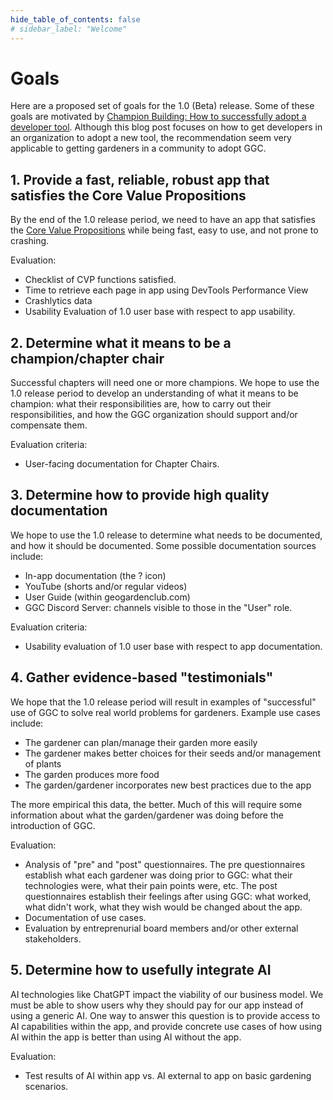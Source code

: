 ```yaml
---
hide_table_of_contents: false
# sidebar_label: "Welcome"
---
```


# Goals

Here are a proposed set of goals for the 1.0 (Beta) release. Some of these goals are motivated by [Champion Building: How to successfully adopt a developer tool](https://www.gitpod.io/blog/champion-building). Although this blog post focuses on how to get developers in an organization to adopt a new tool, the recommendation seem very applicable to getting gardeners in a community to adopt GGC.

## 1. Provide a fast, reliable, robust app that satisfies the Core Value Propositions

By the end of the 1.0 release period, we need to have an app that satisfies the [Core Value Propositions](/docs/develop/release-1.0/cvp#core-value-propositions) while being fast, easy to use, and not prone to crashing.

Evaluation:
* Checklist of CVP functions satisfied.
* Time to retrieve each page in app using DevTools Performance View 
* Crashlytics data 
* Usability Evaluation of 1.0 user base with respect to app usability.

## 2. Determine what it means to be a champion/chapter chair

Successful chapters will need one or more champions. We hope to use the 1.0 release period to develop an understanding of what it means to be champion: what their responsibilities are, how to carry out their responsibilities, and how the GGC organization should support and/or compensate them.

Evaluation criteria:
* User-facing documentation for Chapter Chairs. 

## 3. Determine how to provide high quality documentation

We hope to use the 1.0 release to determine what needs to be documented, and how it should be documented. Some possible documentation sources include:
* In-app documentation (the ? icon)
* YouTube (shorts and/or regular videos)
* User Guide (within geogardenclub.com)
* GGC Discord Server: channels visible to those in the "User" role.

Evaluation criteria:
* Usability evaluation of 1.0 user base with respect to app documentation.

## 4. Gather evidence-based "testimonials"

We hope that the 1.0 release period will result in examples of "successful" use of GGC to solve real world problems for gardeners.  Example use cases include:

* The gardener can plan/manage their garden more easily
* The gardener makes better choices for their seeds and/or management of plants
* The garden produces more food
* The garden/gardener incorporates new best practices due to the app

The more empirical this data, the better.  Much of this will require some information about what the garden/gardener was doing before the introduction of GGC.

Evaluation:
* Analysis of "pre" and "post" questionnaires. The pre questionnaires establish what each gardener was doing prior to GGC: what their technologies were, what their pain points were, etc. The post questionnaires establish their feelings after using GGC: what worked, what didn't work, what they wish would be changed about the app.
* Documentation of use cases.
* Evaluation by entreprenurial board members and/or other external stakeholders.

## 5. Determine how to usefully integrate AI

AI technologies like ChatGPT impact the viability of our business model. We must be able to show users why they should pay for our app instead of using a generic AI. One way to answer this question is to provide access to AI capabilities within the app, and provide concrete use cases of how using AI within the app is better than using AI without the app.

Evaluation:
* Test results of AI within app vs. AI external to app on basic gardening scenarios. 
